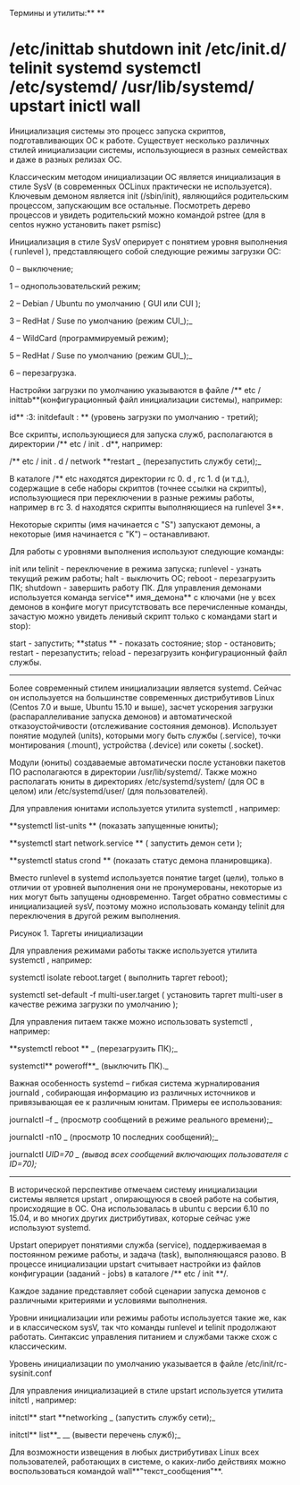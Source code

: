 Термины и утилиты:** **

/etc/inittab
shutdown
init
/etc/init.d/
telinit
systemd
systemctl
/etc/systemd/
/usr/lib/systemd/
upstart
inictl
wall
======================================================================
Инициализация системы это процесс запуска скриптов, подготавливающих ОС к работе. Существует несколько различных стилей инициализации системы, использующиеся в разных семействах и даже в разных релизах ОС.

Классическим методом инициализации ОС является инициализация в стиле SysV (в современных OCLinux практически не используется). Ключевым демоном является init (/sbin/init), являющийся родительским процессом, запускающим все остальные. Посмотреть дерево процессов и увидеть родительский можно командой pstree (для в centos нужно установить пакет psmisc)

Инициализация в стиле SysV оперирует с понятием уровня выполнения ( runlevel ), представляющего собой следующие режимы загрузки ОС:

0 – выключение;

1 – однопользовательский режим;

2 – Debian / Ubuntu по умолчанию ( GUI или CUI );

3 – RedHat / Suse по умолчанию (режим CUI_);_

4 – WildCard (программируемый режим);

5 – RedHat / Suse по умолчанию (режим GUI_);_

6 – перезагрузка.

Настройки загрузки по умолчанию указываются в файле /** etc / inittab**(конфигурационный файл инициализации системы), например:

id** :3: initdefault : ** (уровень загрузки по умолчанию - третий);

Все скрипты, использующиеся для запуска служб, располагаются в директории /** etc / init . d**, например:

/** etc / init . d / network **restart _ (перезапустить службу сети);_

В каталоге /** etc находятся директории rc 0. d , rc 1. d (и т.д.), содержащие в себе наборы скриптов (точнее ссылки на скрипты), использующиеся при переключении в разные режимы работы, например в rc 3. d находятся скрипты выполняющиеся на runlevel 3**.

Некоторые скрипты (имя начинается с "S") запускают демоны, а некоторые (имя начинается с "K") – останавливают.

Для работы с уровнями выполнения используют следующие команды:

init или telinit - переключение в режима запуска;
runlevel - узнать текущий режим работы;
halt - выключить ОС;
reboot - перезагрузить ПК;
shutdown - завершить работу ПК.
Для управления демонами используется команда service** имя_демона** с ключами (не у всех демонов в конфиге могут присутствовать все перечисленные команды, зачастую можно увидеть ленивый скрипт только с командами start и stop):

start - запустить;
**status ** - показать состояние;
stop - остановить;
restart - перезапустить;
reload - перезагрузить конфигурационный файл службы.
___

Более современный стилем инициализации является systemd. Сейчас он используется на большинстве современных дистрибутивов Linux (Centos 7.0 и выше, Ubuntu 15.10 и выше), засчет ускорения загрузки (распараллеливание запуска демонов) и автоматической отказоустойчивости (отслеживание состояния демонов). Использует понятие модулей (units), которыми могу быть службы (.service), точки монтирования (.mount), устройства (.device) или сокеты (.socket).

Модули (юниты) создаваемые автоматически после установки пакетов ПО располагаются в директории /usr/lib/systemd/. Также можно располагать юниты в директориях /etc/systemd/system/ (для ОС в целом) или /etc/systemd/user/ (для пользователей).

Для управления юнитами используется утилита systemctl , например:

**systemctl list-units ** (показать запущенные юниты);

**systemctl start network.service ** ( запустить демон сети );

**systemctl status crond ** (показать статус демона планировщика).

Вместо runlevel в systemd используется понятие target (цели), только в отличии от уровней выполнения они не пронумерованы, некоторые из них могут быть запущены одновременно. Target обратно совместимы с инициализацией sysV, поэтому можно использовать команду telinit для переключения в другой режим выполнения.



Рисунок 1. Таргеты инициализации

Для управления режимами работы также используется утилита systemctl , например:

systemctl isolate reboot.target ( выполнить таргет reboot);

systemctl set-default -f multi-user.target ( установить таргет multi-user в качестве режима загрузки по умолчанию );

Для управления питаем также можно использовать systemctl , например:

**systemctl reboot ** _ (перезагрузить ПК);_

systemctl** poweroff**_ (выключить ПК)._

Важная особенность systemd – гибкая система журналирования journald , собирающая информацию из различных источников и привязывающая ее к различным юнитам. Примеры ее использования:

journalctl –f _ (просмотр сообщений в режиме реального времени);_

journalctl -n10 _ (просмотр 10 последних сообщений);_

journalctl _UID=70 _ (вывод всех сообщений включающих пользователя с ID=70);_

___

В исторической перспективе отмечаем систему инициализации системы является upstart , опирающуюся в своей работе на события, происходящие в ОС. Она использовалась в ubuntu с версии 6.10 по 15.04, и во многих других дистрибутивах, которые сейчас уже используют systemd.

Upstart оперирует понятиями служба (service), поддерживаемая в постоянном режиме работы, и задача (task), выполняющаяся разово. В процессе инициализации upstart считывает настройки из файлов конфигурации (заданий - jobs) в каталоге /** etc / init **/.

Каждое задание представляет собой сценарии запуска демонов с различными критериями и условиями выполнения.

Уровни инициализации или режимы работы используется такие же, как и в классическом sysV, так что команды runlevel и telinit продолжают работать. Синтаксис управления питанием и службами также схож с классическим.

Уровень инициализации по умолчанию указывается в файле /etc/init/rc-sysinit.conf

Для управления инициализацией в стиле upstart используется утилита initctl , например:

initctl** start **networking _ (запустить службу сети);_

initctl** list**_ __ (вывести перечень служб);_

Для возможности извещения в любых дистрибутивах Linux всех пользователей, работающих в системе, о каких-либо действиях можно воспользоваться командой wall**"текст_сообщения"**.